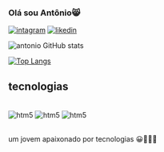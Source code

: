 ### Olá sou Antônio😸


[![intagram](https://img.shields.io/badge/Instagram-E4405F?style=for-the-badge&logo=instagram&logoColor=white)](https://instagram.com/anjs_vf?igshid=OGQ5ZDc2ODk2ZA==)
[![likedin](https://img.shields.io/badge/LinkedIn-0077B5?style=for-the-badge&logo=linkedin&logoColor=white)](https://www.linkedin.com/in/ant%C3%B4nio-santos-b0a07a289)


![antonio GitHub stats](https://github-readme-stats.vercel.app/api?username=Anjsvf&show_icons=true&theme=radical)

[![Top Langs](https://github-readme-stats.vercel.app/api/top-langs/?username=Anjsvf)](https://github.com/Anjsvf/github-readme-stats)


## tecnologias

<div style="display: inline_block"><br>
<img align="center" alt="htm5" src="https://img.shields.io/badge/HTML5-E34F26?style=for-the-badge&logo=html5&logoColor=white"/>

<img align="center" alt="htm5" src="https://img.shields.io/badge/CSS3-1572B6?style=for-the-badge&logo=css3&logoColor=white"/>

<img align="center" alt="htm5" src="https://img.shields.io/badge/JavaScript-F7DF1E?style=for-the-badge&logo=javascript&logoColor=black"/>
</div>
</br>


um  jovem apaixonado por tecnologias  😀💓💓💓
